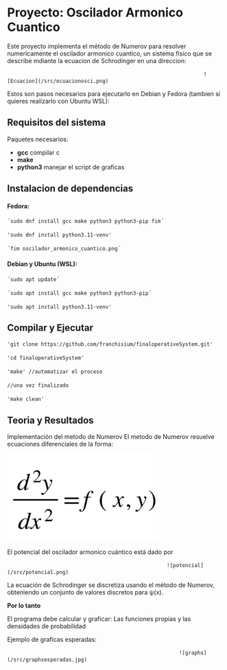 # Proyecto: Oscilador Armonico Cuantico

Este proyecto implementa el método de Numerov para resolver numericamente el oscilador armonico cuantico, un sistema fisico que se describe mdiante la ecuacion de Schrodinger en una direccion:

                                                                    ![Ecuacion](/src/ecuacionosci.png)

Estos son pasos necesarios para ejecutarlo en Debian y Fedora (tambien si quieres realizarlo con Ubuntu WSL):

## Requisitos del sistema

Paquetes necesarios:

- **gcc** compilar c
- **make**
- **python3** manejar el script de graficas

## Instalacion de dependencias

#### Fedora:

    ´sudo dnf install gcc make python3 python3-pip fim´

    'sudo dnf install python3.11-venv'

    ´fim oscilador_armonico_cuantico.png´

#### Debian y Ubuntu (WSL):

    ´sudo apt update´

    ´sudo apt install gcc make python3 python3-pip´

    'sudo apt install python3.11-venv'

## Compilar y Ejecutar

    'git clone https://github.com/franchisium/finaloperativeSystem.git'

    'cd finaloperativeSystem'

    'make' //automatizar el proceso

    //una vez finalizado

    'make clean'

## Teoria y Resultados

Implementación del metodo de Numerov
El metodo de Numerov resuelve ecuaciones diferenciales de la forma:

![metodo](/src/metodonumerov.png)

El potencial del oscilador armonico cuántico está dado por 

                                                        ![potencial](/src/potencial.png)

La ecuación de Schrodinger se discretiza usando el método de Numerov, obteniendo un conjunto de valores discretos para ψ(x).

**Por lo tanto**

El programa debe calcular y graficar: Las funciones propias y las densidades de probabilidad 

Ejemplo de graficas esperadas:

                                                            ![graphs](/src/graphsesperadas.jpg)
